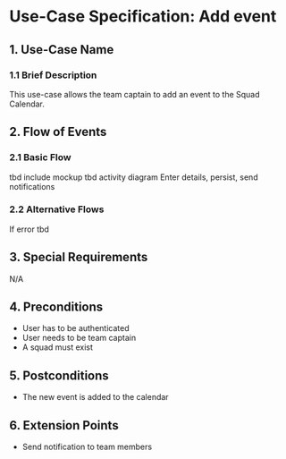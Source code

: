 # Use-Case Specification: Add event

## 1. Use-Case Name

### 1.1 Brief Description

This use-case allows the team captain to add an event to the Squad Calendar.

## 2. Flow of Events

### 2.1 Basic Flow

tbd include mockup
tbd activity diagram
Enter details, persist, send notifications

### 2.2 Alternative Flows

If error tbd

## 3. Special Requirements

N/A

## 4. Preconditions

* User has to be authenticated
* User needs to be team captain
* A squad must exist

## 5. Postconditions

* The new event is added to the calendar

## 6. Extension Points

* Send notification to team members
